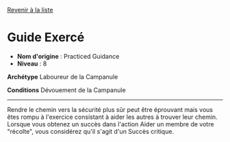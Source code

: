 [Revenir à la liste](list.md)

# Guide Exercé

 * **Nom d'origine** : Practiced Guidance
 * **Niveau** : 8


<p><strong>Archétype</strong> Laboureur de la Campanule</p>
<p><strong>Conditions</strong> Dévouement de la Campanule</p>
<hr>
<p>Rendre le chemin vers la sécurité plus sûr peut être éprouvant mais vous êtes rompu à l'exercice consistant à aider les autres à trouver leur chemin. Lorsque vous obtenez un succès dans l'action Aider un membre de votre "récolte", vous considérez qu'il s'agit d'un Succès critique.</p>
